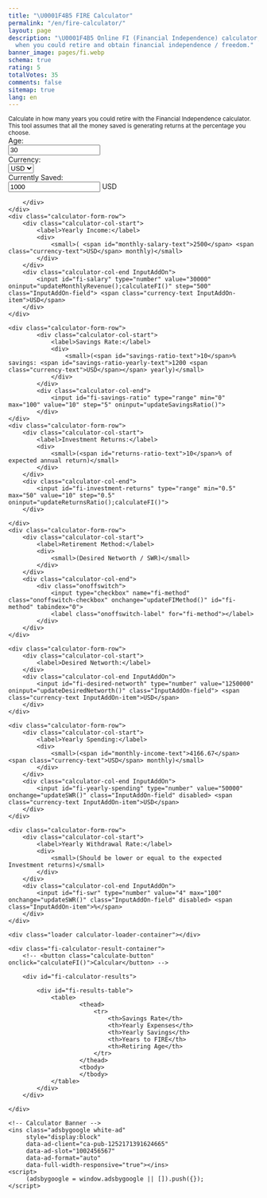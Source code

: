 ```yaml
---
title: "\U0001F4B5 FIRE Calculator"
permalink: "/en/fire-calculator/"
layout: page
description: "\U0001F4B5 Online FI (Financial Independence) calculator, calculate
  when you could retire and obtain financial independence / freedom."
banner_image: pages/fi.webp
schema: true
rating: 5
totalVotes: 35
comments: false
sitemap: true
lang: en
---
```


<small>
    Calculate in how many years you could retire with the Financial Independence calculator.
    This tool assumes that all the money saved is generating returns at the percentage you choose.
</small>
<div class="calculator-block  calculator-fi">
    <div class="calculator-form-row">
        <div class="calculator-col-start">
            <label>Age:</label>
        </div>
        <div class="calculator-col-end">
            <input id="fi-age" type="number" value="30" max="100" oninput="calculateFI()">
        </div>
    </div>
    <div class="calculator-form-row">
        <div class="calculator-col-start">
            <label>Currency:</label>
        </div>
        <div class="calculator-col-end">
            <select id="fi-fiat" onchange="updateCurrency()">
                <option>USD</option>
                <option>EUR</option>
            </select>
        </div>
    </div>
    <div class="calculator-form-row">
        <div class="calculator-col-start">
            <label>Currently Saved:</label>
        </div>
        <div class="calculator-col-end InputAddOn">
            <input id="fi-accumulated" type="number" value="1000" oninput="calculateFI()" step="500" class="InputAddOn-field"> <span class="currency-text InputAddOn-item">USD</span>
            
        </div>
    </div>
    <div class="calculator-form-row">
        <div class="calculator-col-start">
            <label>Yearly Income:</label>
            <div>
                <small>( <span id="monthly-salary-text">2500</span> <span class="currency-text">USD</span> monthly)</small>
            </div>
        </div>
        <div class="calculator-col-end InputAddOn">
            <input id="fi-salary" type="number" value="30000" oninput="updateMonthlyRevenue();calculateFI()" step="500" class="InputAddOn-field"> <span class="currency-text InputAddOn-item">USD</span>
        </div>
    </div>

    <div class="calculator-form-row">
            <div class="calculator-col-start">
                <label>Savings Rate:</label>
                <div>
                    <small>(<span id="savings-ratio-text">10</span>% savings: <span id="savings-ratio-yearly-text">1200 <span class="currency-text">USD</span></span> yearly)</small>
                </div>
            </div>
            <div class="calculator-col-end">
                <input id="fi-savings-ratio" type="range" min="0" max="100" value="10" step="5" oninput="updateSavingsRatio()">
            </div>
    </div>
    <div class="calculator-form-row">
        <div class="calculator-col-start">
            <label>Investment Returns:</label>
            <div>
                <small>(<span id="returns-ratio-text">10</span>% of expected annual return)</small>
            </div>
        </div>
        <div class="calculator-col-end">
            <input id="fi-investment-returns" type="range" min="0.5" max="50" value="10" step="0.5" oninput="updateReturnsRatio();calculateFI()">
        </div>

    </div>
    <div class="calculator-form-row">
        <div class="calculator-col-start">
            <label>Retirement Method:</label>
            <div>
                <small>(Desired Networth / SWR)</small>
            </div>
        </div>
        <div class="calculator-col-end">
            <div class="onoffswitch">
                <input type="checkbox" name="fi-method" class="onoffswitch-checkbox" onchange="updateFIMethod()" id="fi-method" tabindex="0">
                <label class="onoffswitch-label" for="fi-method"></label>
            </div>
        </div>
    </div>

    <div class="calculator-form-row">
        <div class="calculator-col-start">
            <label>Desired Networth:</label>
        </div>
        <div class="calculator-col-end InputAddOn">
            <input id="fi-desired-networth" type="number" value="1250000" oninput="updateDesiredNetworth()" class="InputAddOn-field"> <span class="currency-text InputAddOn-item">USD</span>
        </div>
    </div>

    <div class="calculator-form-row">
        <div class="calculator-col-start">
            <label>Yearly Spending:</label>
            <div>
                <small>(<span id="monthly-income-text">4166.67</span> <span class="currency-text">USD</span> monthly)</small>
            </div>
        </div>
        <div class="calculator-col-end InputAddOn">
            <input id="fi-yearly-spending" type="number" value="50000" onchange="updateSWR()" class="InputAddOn-field" disabled> <span class="currency-text InputAddOn-item">USD</span>
        </div>
    </div>

    <div class="calculator-form-row">
        <div class="calculator-col-start">
            <label>Yearly Withdrawal Rate:</label>
            <div>
                <small>(Should be lower or equal to the expected Investment returns)</small>
            </div>
        </div>
        <div class="calculator-col-end InputAddOn">
            <input id="fi-swr" type="number" value="4" max="100" onchange="updateSWR()" class="InputAddOn-field" disabled> <span class="InputAddOn-item">%</span>
        </div>
    </div>

    <div class="loader calculator-loader-container"></div>
    
    <div class="fi-calculator-result-container">
        <!-- <button class="calculate-button" onclick="calculateFI()">Calcular</button> -->
        
        <div id="fi-calculator-results">

            <div id="fi-results-table">
                <table>
                        <thead>
                            <tr>
                                <th>Savings Rate</th>
                                <th>Yearly Expenses</th>
                                <th>Yearly Savings</th>
                                <th>Years to FIRE</th>
                                <th>Retiring Age</th>
                            </tr>
                        </thead>
                        <tbody>
                        </tbody>
                </table>
            </div>
        </div>

    </div>

    <!-- Calculator Banner -->
    <ins class="adsbygoogle white-ad"
         style="display:block"
         data-ad-client="ca-pub-1252171391624665"
         data-ad-slot="1002456567"
         data-ad-format="auto"
         data-full-width-responsive="true"></ins>
    <script>
         (adsbygoogle = window.adsbygoogle || []).push({});
    </script>
</div>

<script defer src="{{ site.baseurl }}/js/fi.js?{{site.time | date: '%s%N'}}"></script>
